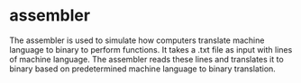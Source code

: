 # assembler

The assembler is used to simulate how computers translate machine language to binary to perform functions. It takes a .txt file as input with lines of machine language. The assembler reads these lines and translates it to binary based on predetermined machine language to binary translation.
